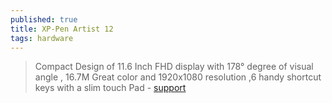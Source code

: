 ```yaml
---
published: true
title: XP-Pen Artist 12
tags: hardware
---
```

> Compact Design of 11.6 Inch FHD display with 178° degree of visual angle , 16.7M Great color and 1920x1080 resolution ,6 handy shortcut keys with a slim touch Pad - [support](https://www.xp-pen.com/search/index.html?keyword=artist+12)

